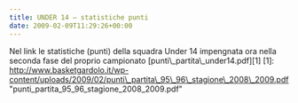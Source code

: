 ```yaml
---
title: UNDER 14 – statistiche punti
date: 2009-02-09T11:29:26+00:00
---
```

Nel link le statistiche (punti) della squadra Under 14 impengnata ora nella seconda fase del proprio campionato \[punti\\\_partita\\\_under14.pdf\]\[1\] \[1\]: http://www.basketgardolo.it/wp-content/uploads/2009/02/punti\_partita\_95\_96\_stagione\_2008\_2009.pdf "punti\_partita\_95\_96\_stagione\_2008\_2009.pdf"
